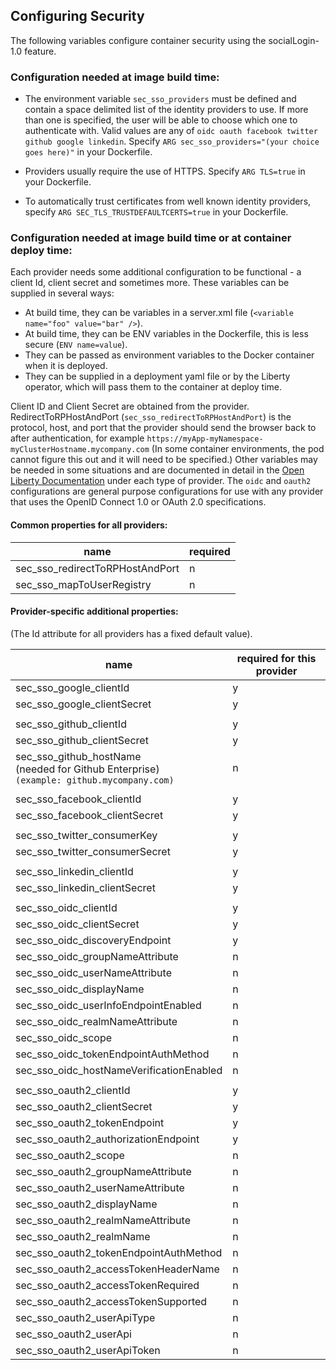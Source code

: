 ## Configuring Security


The following variables configure container security using the socialLogin-1.0 feature.  

### Configuration needed at image build time:

 * The environment variable `sec_sso_providers` must be defined and contain a space delimited list of the identity providers to use. If more than one is specified, the user will be able to choose which one to authenticate with. Valid values are any of `oidc oauth facebook twitter github google linkedin`.  Specify `ARG sec_sso_providers="(your choice goes here)"` in your Dockerfile.

 * Providers usually require the use of HTTPS.  Specify `ARG TLS=true` in your Dockerfile. 

 * To automatically trust certificates from well known identity providers, specify  `ARG SEC_TLS_TRUSTDEFAULTCERTS=true` in your Dockerfile.

### Configuration needed at image build time or at container deploy time:

Each provider needs some additional configuration to be functional -  a client Id, client secret and sometimes more. These variables can be supplied in several ways:
  * At build time, they can be variables in a server.xml file (`<variable name="foo" value="bar" />`).
  * At build time, they can be ENV variables in the Dockerfile, this is less secure (`ENV name=value`).
  * They can be passed as environment variables to the Docker container when it is deployed. 
  * They can be supplied in a deployment yaml file or by the Liberty operator, which will pass them to the container at deploy time.

Client ID and Client Secret are obtained from the provider.  RedirectToRPHostAndPort (`sec_sso_redirectToRPHostAndPort`) is the protocol, host, and port that the provider should send the browser back to after authentication, for example `https://myApp-myNamespace-myClusterHostname.mycompany.com`  (In some container environments, the pod cannot figure this out and it will need to be specified.) Other variables may be needed in some situations and are documented in detail in the [Open Liberty Documentation](https://openliberty.io/docs/ref/feature/#socialLogin-1.0.html) under each type of provider. The `oidc` and `oauth2` configurations are general purpose configurations for use with any provider that uses the OpenID Connect 1.0 or OAuth 2.0 specifications.  


#### Common properties for all providers:

 name                                 | required  |
|------------------------------------ | ------ |
|sec_sso_redirectToRPHostAndPort | n |
|sec_sso_mapToUserRegistry       | n |

#### Provider-specific additional properties:
(The Id attribute for all providers has a fixed default value).

 name                                 | required for this provider |
|------------------------------------ | ------ |
|sec_sso_google_clientId       | y |
|sec_sso_google_clientSecret   | y |
|||
|sec_sso_github_clientId       | y |
|sec_sso_github_clientSecret   | y  |
|sec_sso_github_hostName <br> (needed for Github Enterprise)<br>`(example: github.mycompany.com)`     | n| 
|||
|sec_sso_facebook_clientId       | y |
|sec_sso_facebook_clientSecret   | y |
|||
|sec_sso_twitter_consumerKey     | y |
|sec_sso_twitter_consumerSecret  | y |
|||
sec_sso_linkedin_clientId             | y |
sec_sso_linkedin_clientSecret         | y |
|||
|sec_sso_oidc_clientId                | y |
|sec_sso_oidc_clientSecret            | y |
|sec_sso_oidc_discoveryEndpoint       | y |
|sec_sso_oidc_groupNameAttribute      | n |
|sec_sso_oidc_userNameAttribute       | n |
|sec_sso_oidc_displayName             | n |
|sec_sso_oidc_userInfoEndpointEnabled | n |
|sec_sso_oidc_realmNameAttribute      | n |
|sec_sso_oidc_scope                   | n |
|sec_sso_oidc_tokenEndpointAuthMethod | n |
|sec_sso_oidc_hostNameVerificationEnabled     | n |
|||
|sec_sso_oauth2_clientId                 |y|
|sec_sso_oauth2_clientSecret             |y|
|sec_sso_oauth2_tokenEndpoint            |y|
|sec_sso_oauth2_authorizationEndpoint    |y|
|sec_sso_oauth2_scope                   | n |
|sec_sso_oauth2_groupNameAttribute      | n |
|sec_sso_oauth2_userNameAttribute       | n |
|sec_sso_oauth2_displayName             | n |
|sec_sso_oauth2_realmNameAttribute      | n |
|sec_sso_oauth2_realmName               | n |
|sec_sso_oauth2_tokenEndpointAuthMethod | n |
|sec_sso_oauth2_accessTokenHeaderName   | n |
|sec_sso_oauth2_accessTokenRequired     | n |
|sec_sso_oauth2_accessTokenSupported    | n |
|sec_sso_oauth2_userApiType             | n |
|sec_sso_oauth2_userApi                 | n |
|sec_sso_oauth2_userApiToken            | n |


